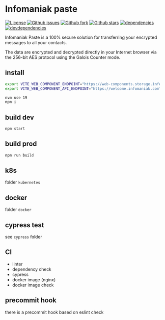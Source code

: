 # Infomaniak paste

[![License][license]](https://github.com/Infomaniak/kpaste/blob/master/LICENSE)
[![Github issues][github-issues]](https://github.com/Infomaniak/kpaste/issues)
[![Github fork][github-fork]](https://github.com/Infomaniak/kpaste)
[![Github stars][github-stars]](https://github.com/Infomaniak/kpaste)
[![dependencies][dependencies-image] ][dependencies-url]
[![devdependencies][devdependencies-image] ][devdependencies-url]

[license]: https://img.shields.io/github/license/infomaniak/kpaste
[github-issues]: https://img.shields.io/github/issues/Infomaniak/kpaste
[github-fork]: https://img.shields.io/github/forks/Infomaniak/kpaste
[github-stars]: https://img.shields.io/github/stars/Infomaniak/kpaste
[dependencies-image]: https://david-dm.org/infomaniak/kpaste.svg
[dependencies-url]: https://david-dm.org/infomaniak/kpaste
[devdependencies-image]: https://david-dm.org/infomaniak/kpaste/dev-status.svg
[devdependencies-url]: https://david-dm.org/infomaniak/kpaste#info=devDependencies

Infomaniak Paste is a 100% secure solution for transferring your encrypted messages to all your contacts.

The data are encrypted and decrypted directly in your Internet browser via the 256-bit AES protocol using the Galois Counter mode.

## install

```bash
export VITE_WEB_COMPONENT_ENDPOINT="https://web-components.storage.infomaniak.com/next/init.js"
export VITE_WEB_COMPONENT_API_ENDPOINT="https://welcome.infomaniak.com"
```

```bash
nvm use 19
npm i
```

## build dev

```bash
npm start
```

## build prod

```bash
npm run build
```

## k8s

folder `kubernetes`

## docker

folder `docker`

## cypress test

see `cypress` folder

## CI

- linter
- dependency check
- cypress
- docker image (nginx)
- docker image check

## precommit hook

there is a precommit hook based on eslint check
